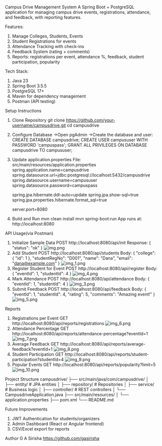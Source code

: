 Campus Drive Management System
A Spring Boot + PostgreSQL application for managing campus drive events, registrations, attendance, and feedback, with reporting features.

Features:
1. Manage Colleges, Students, Events
2. Student Registrations for events
3. Attendance Tracking with check-ins
4. Feedback System (rating + comments)
5. Reports: registrations per event, attendance %, feedback, student participation, popularity

Tech Stack:
1. Java 23
2. Spring Boot 3.5.5
3. PostgreSQL 17+
4. Maven for dependency management
5. Postman (API testing)

Setup Instructions
1. Clone Repository
git clone https://github.com/your-username/campusdrive.git
cd campusdrive

2. Configure Database
->Open pgAdmin
->Create the database and user:
   CREATE DATABASE campusdrive;
   CREATE USER campususer WITH PASSWORD 'campuspass';
   GRANT ALL PRIVILEGES ON DATABASE campusdrive TO campususer;

3. Update application.properties
   File: src/main/resources/application.properties
   spring.application.name=campusdrive
   spring.datasource.url=jdbc:postgresql://localhost:5432/campusdrive
   spring.datasource.username=campususer
   spring.datasource.password=campuspass

   spring.jpa.hibernate.ddl-auto=update
   spring.jpa.show-sql=true
   spring.jpa.properties.hibernate.format_sql=true

   server.port=8080

4. Build and Run
   mvn clean install
   mvn spring-boot:run
   App runs at: http://localhost:8080

API Usage(via Postman)
1. Initialize Sample Data
   POST http://localhost:8080/api/init
   Response:
   { "status": "ok" }
![img.png](img.png)
2. Add Student
   POST http://localhost:8080/api/students
   Body:
   {
   "college": { "id": 1 },
   "studentRegNo": "D001",
   "name": "Dana",
   "email": "dana@example.com"
   }
![img_1.png](img_1.png)
3. Register Student for Event
   POST http://localhost:8080/api/register
   Body:
   {
   "eventId": 1,
   "studentId": 4
   }
![img_4.png](img_4.png)
4. Mark Attendance
   POST http://localhost:8080/api/attendance
   Body:
   {
   "eventId": 1,
   "studentId": 4
   }
![img_3.png](img_3.png)
5. Submit Feedback
   POST http://localhost:8080/api/feedback
   Body:
   {
   "eventId": 1,
   "studentId": 4,
   "rating": 5,
   "comments": "Amazing event!"
   }
![img_5.png](img_5.png)

Reports
1. Registrations per Event
   GET http://localhost:8080/api/reports/registrations
![img_6.png](img_6.png)
2. Attendance Percentage
   GET http://localhost:8080/api/reports/attendance-percentage?eventId=1
![img_7.png](img_7.png)
3. Average Feedback
   GET http://localhost:8080/api/reports/average-feedback?eventId=1
![img_8.png](img_8.png)
4. Student Participation
   GET http://localhost:8080/api/reports/student-participation?studentId=4
![img_9.png](img_9.png)
5. Popular Events
   GET http://localhost:8080/api/reports/popularity?limit=5
![img_10.png](img_10.png)

Project Structure
campusdrive/
├── src/main/java/com/campusdrive/
│   ├── entity/        # JPA entities
│   ├── repository/    # Repositories
│   ├── service/       # Business logic
│   ├── controller/    # REST controllers
│   └── CampusdriveApplication.java
├── src/main/resources/
│   └── application.properties
├── pom.xml
└── README.md

Future Improvements
1. JWT Authentication for students/organizers
2. Admin Dashboard (React or Angular frontend)
3. CSV/Excel export for reports

Author
G A Sirisha
https://github.com/gasirisha

